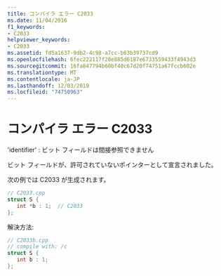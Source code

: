 ```yaml
---
title: コンパイラ エラー C2033
ms.date: 11/04/2016
f1_keywords:
- C2033
helpviewer_keywords:
- C2033
ms.assetid: fd5a1637-9db2-4c98-a7cc-b63b39737cd9
ms.openlocfilehash: 6fec222117f28e885d6187e6733559433f4943d3
ms.sourcegitcommit: 16fa847794b60bf40c67d20f74751a67fccb602e
ms.translationtype: MT
ms.contentlocale: ja-JP
ms.lasthandoff: 12/03/2019
ms.locfileid: "74750963"
---
```

# <a name="compiler-error-c2033"></a>コンパイラ エラー C2033

'identifier' : ビット フィールドは間接参照できません

ビット フィールドが、許可されていないポインターとして宣言されました。

次の例では C2033 が生成されます。

```cpp
// C2033.cpp
struct S {
   int *b : 1;  // C2033
};
```

解決方法:

```cpp
// C2033b.cpp
// compile with: /c
struct S {
   int b : 1;
};
```
